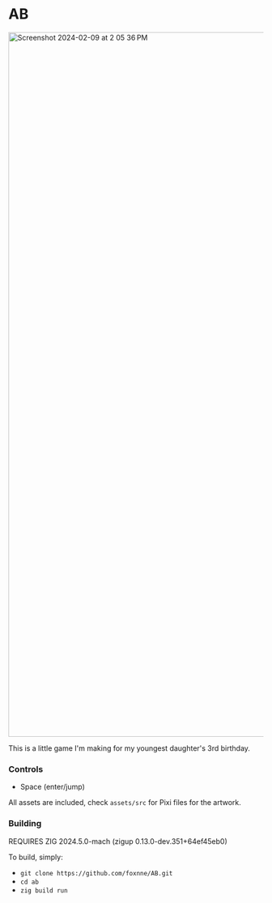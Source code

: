 # AB
<img width="1392" alt="Screenshot 2024-02-09 at 2 05 36 PM" src="https://github.com/foxnne/AB/assets/49629865/dde6b291-b251-4b95-8db0-e2953f600034">

This is a little game I'm making for my youngest daughter's 3rd birthday. 

### Controls
- Space (enter/jump)

All assets are included, check `assets/src` for Pixi files for the artwork.

### Building

REQUIRES ZIG 2024.5.0-mach (zigup 0.13.0-dev.351+64ef45eb0)

To build, simply:
- `git clone https://github.com/foxnne/AB.git`
- `cd ab`
- `zig build run`
